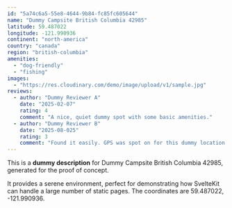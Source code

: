 ```yaml
---
id: "5a74c6a5-55e8-4644-9b84-fc85fc605644"
name: "Dummy Campsite British Columbia 42985"
latitude: 59.487022
longitude: -121.990936
continent: "north-america"
country: "canada"
region: "british-columbia"
amenities:
  - "dog-friendly"
  - "fishing"
images:
  - "https://res.cloudinary.com/demo/image/upload/v1/sample.jpg"
reviews:
  - author: "Dummy Reviewer A"
    date: "2025-02-07"
    rating: 4
    comment: "A nice, quiet dummy spot with some basic amenities."
  - author: "Dummy Reviewer B"
    date: "2025-08-025"
    rating: 3
    comment: "Found it easily. GPS was spot on for this dummy location."
---
```


This is a **dummy description** for Dummy Campsite British Columbia 42985, generated for the proof of concept.

It provides a serene environment, perfect for demonstrating how SvelteKit can handle a large number of static pages. The coordinates are 59.487022, -121.990936.

